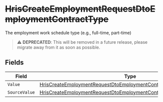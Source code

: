 # ~~HrisCreateEmploymentRequestDtoEmploymentContractType~~

The employment work schedule type (e.g., full-time, part-time)

> :warning: **DEPRECATED**: This will be removed in a future release, please migrate away from it as soon as possible.


## Fields

| Field                                                                                                                                                                   | Type                                                                                                                                                                    | Required                                                                                                                                                                | Description                                                                                                                                                             |
| ----------------------------------------------------------------------------------------------------------------------------------------------------------------------- | ----------------------------------------------------------------------------------------------------------------------------------------------------------------------- | ----------------------------------------------------------------------------------------------------------------------------------------------------------------------- | ----------------------------------------------------------------------------------------------------------------------------------------------------------------------- |
| `Value`                                                                                                                                                                 | [HrisCreateEmploymentRequestDtoEmploymentContractTypeValue](../../Models/Components/HrisCreateEmploymentRequestDtoEmploymentContractTypeValue.md)                       | :heavy_minus_sign:                                                                                                                                                      | N/A                                                                                                                                                                     |
| `SourceValue`                                                                                                                                                           | [HrisCreateEmploymentRequestDtoEmploymentContractTypeSourceValueUnion](../../Models/Components/HrisCreateEmploymentRequestDtoEmploymentContractTypeSourceValueUnion.md) | :heavy_minus_sign:                                                                                                                                                      | N/A                                                                                                                                                                     |